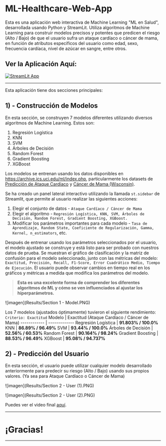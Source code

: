 # ML-Healthcare-Web-App

Esta es una aplicación web interactiva de Machine Learning "ML en Salud", desarrollada usando Python y StreamLit. Utiliza algoritmos de Machine Learning para construir modelos precisos y potentes que predicen el riesgo (Alto / Bajo) de que el usuario sufra un ataque cardíaco o cáncer de mama, en función de atributos específicos del usuario como edad, sexo, frecuencia cardíaca, nivel de azúcar en sangre, entre otros.

## **Ver la Aplicación Aquí:**

[![StreamLit App](https://static.streamlit.io/badges/streamlit_badge_white.svg)](https://share.streamlit.io/advikmaniar/ml-healthcare-web-app/main/ML_Healthcare.py)

---

Esta aplicación tiene dos secciones principales:

## 1) - Construcción de Modelos

En esta sección, se construyen 7 modelos diferentes utilizando diversos algoritmos de Machine Learning. Estos son:

1. Regresión Logística
1. KNN
1. SVM
1. Árboles de Decisión
1. Random Forest
1. Gradient Boosting
1. XGBoost

Los modelos se entrenan usando los datos disponibles en https://archive.ics.uci.edu/ml/index.php, particularmente los datasets de [Predicción de Ataque Cardíaco](https://github.com/daniel-ccopa/ML-health/blob/main/Data/heart.csv) y [Cáncer de Mama (Wisconsin)](https://github.com/daniel-ccopa/ML-health/blob/main/Data/BreastCancer.csv).

Se ha creado un panel lateral interactivo utilizando la llamada `st.sidebar` de Streamlit, que permite al usuario realizar las siguientes acciones:
1. Elegir el conjunto de datos - `Ataque Cardíaco / Cáncer de Mama`
2. Elegir el algoritmo - `Regresión Logística, KNN, SVM, Árboles de Decisión, Random Forest, Gradient Boosting, XGBoost.`
3. Modificar los parámetros importantes para cada modelo - `Tasa de Aprendizaje, Random State, Coeficiente de Regularización, Gamma, Kernel, n_estimators`, etc.

Después de entrenar usando los parámetros seleccionados por el usuario, el modelo ajustado se construye y está listo para ser probado con nuestros datos de prueba. Se muestran el gráfico de clasificación y la matriz de confusión para el modelo seleccionado, junto con las métricas del modelo: `Exactitud, Precisión, Recall, F1-Score, Error Cuadrático Medio, Tiempo de Ejecución`. El usuario puede observar cambios en tiempo real en los gráficos y métricas a medida que modifica los parámetros del modelo.

> **Esta es una excelente forma de comprender los diferentes algoritmos de ML y cómo se ven influenciados al ajustar los hiperparámetros.**

![imagen](Results/Section 1 - Model.PNG)

Los 7 modelos (ajustados óptimamente) tuvieron el siguiente rendimiento:
`Criterio: Exactitud`
Modelo | Exactitud (Ataque Cardíaco / Cáncer de Mama)
------------ | -------------
Regresión Logística | **91.803% / 100.0%**
KNN | **86.89% / 96.49%**
SVM | **93.44% / 100.0%**
Árboles de Decisión | **52.56% / 60.53%**
Random Forest | **90.164% / 98.24%**
Gradient Boosting | **88.53% / 96.49%**
XGBoost | **95.08% / 94.737%**

## 2) - Predicción del Usuario

En esta sección, el usuario puede utilizar cualquier modelo desarrollado anteriormente para predecir su riesgo (Alto / Bajo) usando sus propios valores. (Ya sea para Ataque Cardíaco o Cáncer de Mama)

![imagen](Results/Section 2 - User (1).PNG)

![imagen](Results/Section 2 - User (2).PNG)

Puedes ver el video final [aquí](Results/Video.mp4).

---

# ¡Gracias!

---